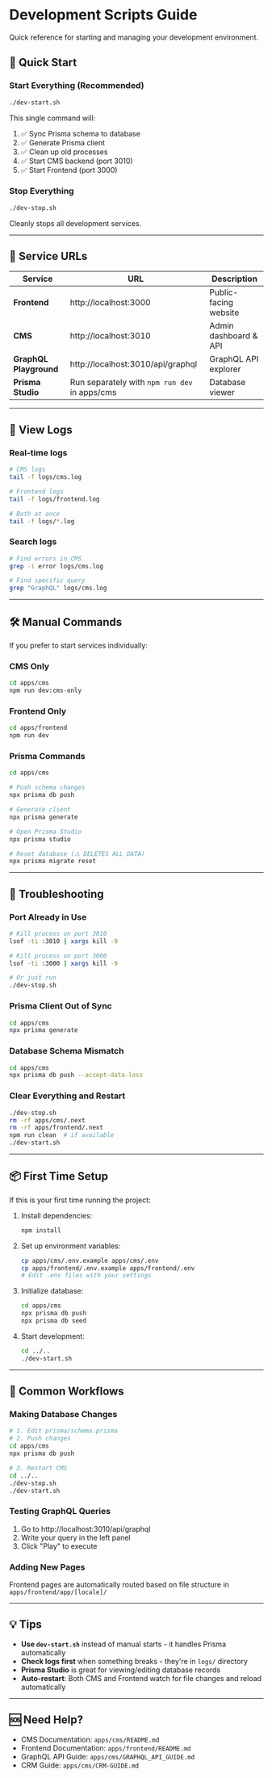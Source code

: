 # Development Scripts Guide

Quick reference for starting and managing your development environment.

## 🚀 Quick Start

### Start Everything (Recommended)
```bash
./dev-start.sh
```

This single command will:
1. ✅ Sync Prisma schema to database
2. ✅ Generate Prisma client
3. ✅ Clean up old processes
4. ✅ Start CMS backend (port 3010)
5. ✅ Start Frontend (port 3000)

### Stop Everything
```bash
./dev-stop.sh
```

Cleanly stops all development services.

---

## 📍 Service URLs

| Service | URL | Description |
|---------|-----|-------------|
| **Frontend** | http://localhost:3000 | Public-facing website |
| **CMS** | http://localhost:3010 | Admin dashboard & API |
| **GraphQL Playground** | http://localhost:3010/api/graphql | GraphQL API explorer |
| **Prisma Studio** | Run separately with `npm run dev` in apps/cms | Database viewer |

---

## 📝 View Logs

### Real-time logs
```bash
# CMS logs
tail -f logs/cms.log

# Frontend logs
tail -f logs/frontend.log

# Both at once
tail -f logs/*.log
```

### Search logs
```bash
# Find errors in CMS
grep -i error logs/cms.log

# Find specific query
grep "GraphQL" logs/cms.log
```

---

## 🛠️ Manual Commands

If you prefer to start services individually:

### CMS Only
```bash
cd apps/cms
npm run dev:cms-only
```

### Frontend Only
```bash
cd apps/frontend
npm run dev
```

### Prisma Commands
```bash
cd apps/cms

# Push schema changes
npx prisma db push

# Generate client
npx prisma generate

# Open Prisma Studio
npx prisma studio

# Reset database (⚠️ DELETES ALL DATA)
npx prisma migrate reset
```

---

## 🔧 Troubleshooting

### Port Already in Use
```bash
# Kill process on port 3010
lsof -ti :3010 | xargs kill -9

# Kill process on port 3000
lsof -ti :3000 | xargs kill -9

# Or just run
./dev-stop.sh
```

### Prisma Client Out of Sync
```bash
cd apps/cms
npx prisma generate
```

### Database Schema Mismatch
```bash
cd apps/cms
npx prisma db push --accept-data-loss
```

### Clear Everything and Restart
```bash
./dev-stop.sh
rm -rf apps/cms/.next
rm -rf apps/frontend/.next
npm run clean  # if available
./dev-start.sh
```

---

## 📦 First Time Setup

If this is your first time running the project:

1. Install dependencies:
   ```bash
   npm install
   ```

2. Set up environment variables:
   ```bash
   cp apps/cms/.env.example apps/cms/.env
   cp apps/frontend/.env.example apps/frontend/.env
   # Edit .env files with your settings
   ```

3. Initialize database:
   ```bash
   cd apps/cms
   npx prisma db push
   npx prisma db seed
   ```

4. Start development:
   ```bash
   cd ../..
   ./dev-start.sh
   ```

---

## 🎯 Common Workflows

### Making Database Changes
```bash
# 1. Edit prisma/schema.prisma
# 2. Push changes
cd apps/cms
npx prisma db push

# 3. Restart CMS
cd ../..
./dev-stop.sh
./dev-start.sh
```

### Testing GraphQL Queries
1. Go to http://localhost:3010/api/graphql
2. Write your query in the left panel
3. Click "Play" to execute

### Adding New Pages
Frontend pages are automatically routed based on file structure in `apps/frontend/app/[locale]/`

---

## 💡 Tips

- **Use `dev-start.sh`** instead of manual starts - it handles Prisma automatically
- **Check logs first** when something breaks - they're in `logs/` directory
- **Prisma Studio** is great for viewing/editing database records
- **Auto-restart**: Both CMS and Frontend watch for file changes and reload automatically

---

## 🆘 Need Help?

- CMS Documentation: `apps/cms/README.md`
- Frontend Documentation: `apps/frontend/README.md`
- GraphQL API Guide: `apps/cms/GRAPHQL_API_GUIDE.md`
- CRM Guide: `apps/cms/CRM-GUIDE.md`
